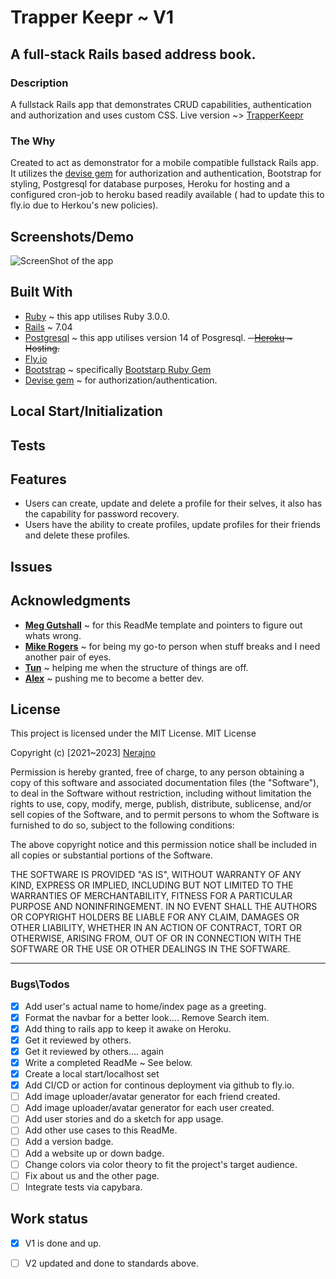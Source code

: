 # Trapper Keepr ~  V1

## A full-stack Rails based address book.

### Description

A fullstack Rails app that demonstrates CRUD capabilities, authentication and authorization and uses custom CSS.
Live version ~> [TrapperKeepr](https://trapper-keepr.fly.dev//)


### The Why
Created to act as demonstrator for a mobile compatible fullstack Rails app. It utilizes the [devise gem](https://github.com/heartcombo/devise) for authorization and authentication, Bootstrap for styling, Postgresql for database purposes, Heroku for hosting and a configured cron-job to heroku based readily available ( had to update this to fly.io due to Herkou's new policies).

## Screenshots/Demo
![ScreenShot of the app](https://github.com/Nerajno/Trapper_Keeper/blob/main/app/assets/images/AppScreenshots/trapperkeepr.png)

## Built With
- [Ruby](https://ruby-doc.org/) ~ this app utilises Ruby 3.0.0.
- [Rails](https://guides.rubyonrails.org/) ~ 7.04
- [Postgresql](https://www.postgresql.org/docs/13/index.html) ~ this app utilises version 14 of Posgresql.
~~- [Heroku](https://devcenter.heroku.com/articles/getting-started-with-rails6) ~ Hosting.~~
- [Fly.io](https://fly.io/docs/rails/getting-started/)
- [Bootstrap](https://dev.to/antman/using-bootstrap-4-in-rails-6-39hk) ~ specifically [Bootstarp Ruby Gem](https://github.com/twbs/bootstrap-rubygem)
- [Devise gem](https://github.com/heartcombo/devise) ~ for authorization/authentication.

## Local Start/Initialization


## Tests

## Features
- Users can create, update and delete a profile for their selves, it also has the capability for password recovery.
- Users have the ability to create profiles, update profiles for their friends and delete these profiles.

## Issues
## Acknowledgments
- **[Meg Gutshall](https://github.com/meg-gutshall/)** ~ for this ReadMe template and pointers to figure out whats wrong.
- **[Mike Rogers](https://mikerogers.io/)** ~ for being my go-to person when stuff breaks and I need another pair of eyes.
- **[Tun](https://github.com/tunkhine126)** ~ helping me when the structure of things are off.
- **[Alex](https://github.com//)** ~ pushing me to become a better dev.




## License
This project is licensed under the MIT License.
MIT License

Copyright (c) [2021~2023] [Nerajno](https://twitter.com/nerajno)

Permission is hereby granted, free of charge, to any person obtaining a copy
of this software and associated documentation files (the "Software"), to deal
in the Software without restriction, including without limitation the rights
to use, copy, modify, merge, publish, distribute, sublicense, and/or sell
copies of the Software, and to permit persons to whom the Software is
furnished to do so, subject to the following conditions:

The above copyright notice and this permission notice shall be included in all
copies or substantial portions of the Software.

THE SOFTWARE IS PROVIDED "AS IS", WITHOUT WARRANTY OF ANY KIND, EXPRESS OR
IMPLIED, INCLUDING BUT NOT LIMITED TO THE WARRANTIES OF MERCHANTABILITY,
FITNESS FOR A PARTICULAR PURPOSE AND NONINFRINGEMENT. IN NO EVENT SHALL THE
AUTHORS OR COPYRIGHT HOLDERS BE LIABLE FOR ANY CLAIM, DAMAGES OR OTHER
LIABILITY, WHETHER IN AN ACTION OF CONTRACT, TORT OR OTHERWISE, ARISING FROM,
OUT OF OR IN CONNECTION WITH THE SOFTWARE OR THE USE OR OTHER DEALINGS IN THE
SOFTWARE.

---


### Bugs\Todos
- [x] Add user's actual name to home/index page as a greeting.
- [x] Format the navbar for a better look.... Remove Search item.
- [x] Add thing to rails app to keep it awake on Heroku.
- [x] Get it reviewed by others.
- [x] Get it reviewed by others.... again
- [x] Write a completed ReadMe ~ See below.
- [x] Create a local start/localhost set
- [x] Add CI/CD or action for continous deployment via github to fly.io.
- [ ] Add image uploader/avatar generator for each friend created.
- [ ] Add image uploader/avatar generator for each user created.
- [ ] Add user stories and do a sketch for app usage.
- [ ] Add other use cases to this ReadMe.
- [ ] Add a version badge.
- [ ] Add a website up or down badge.
- [ ] Change colors via color theory to fit the project's target audience.
- [ ] Fix about us and the other page.
- [ ] Integrate tests via capybara.

## Work status
- [x] V1 is done and up.
- [ ] V2 updated and done to standards above. 


